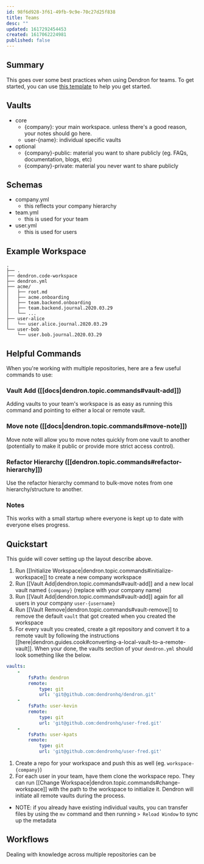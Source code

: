 ```yaml
---
id: 98f6d928-3f61-49fb-9c9e-70c27d25f838
title: Teams
desc: ""
updated: 1617292454453
created: 1617062224981
published: false
---
```


## Summary

This goes over some best practices when using Dendron for teams. To get started, you can use [this template](TODO) to help you get started.

## Vaults

- core
  - {company}: your main workspace. unless there's a good reason, your notes should go here.
  - user-{name}: individual specific vaults
- optional
  - {company}-public: material you want to share publicly (eg. FAQs, documentation, blogs, etc)
  - {company}-private: material you never want to share publicly

## Schemas

- company.yml
  - this reflects your company hierarchy
- team.yml
  - this is used for your team
- user.yml
  - this is used for users

## Example Workspace

```
.
├── .
├── dendron.code-workspace
├── dendron.yml
├── acme/
│   ├── root.md
│   ├── acme.onboarding
│   ├── team.backend.onboarding
│   ├── team.backend.journal.2020.03.29
│   └── ...
├── user-alice
│   └── user.alice.journal.2020.03.29
└── user-bob
    └── user.bob.journal.2020.03.29
```

## Helpful Commands

When you're working with multiple repositories, here are a few useful commands to use:

### Vault Add ([[docs|dendron.topic.commands#vault-add]])

Adding vaults to your team's workspace is as easy as running this command and pointing to either a local or remote vault.

### Move note ([[docs|dendron.topic.commands#move-note]])

Move note will allow you to move notes quickly from one vault to another (potentially to make it public or provide more strict access control).

### Refactor Hierarchy ([[dendron.topic.commands#refactor-hierarchy]])

Use the refactor hierarchy command to bulk-move notes from one hierarchy/structure to another.

### Notes

This works with a small startup where everyone is kept up to date with everyone elses progress.


## Quickstart

This guide will cover setting up the layout describe above. 

1. Run [[Initialize Workspace|dendron.topic.commands#initialize-workspace]] to create a new company workspace
1. Run [[Vault Add|dendron.topic.commands#vault-add]] and a new local vault named `{company}` (replace with your company name)
1. Run [[Vault Add|dendron.topic.commands#vault-add]] again for all users in your company `user-{username}`
1. Run [[Vault Remove|dendron.topic.commands#vault-remove]] to remove the default `vault` that got created when you created the workspace
1. For every vault you created, create a git repository and convert it to a remote vault by following the instructions [[here|dendron.guides.cook#converting-a-local-vault-to-a-remote-vault]]. When your done, the vaults section of your `dendron.yml` should look something like the below.
  ```yml
  vaults:
      -
          fsPath: dendron
          remote:
              type: git
              url: 'git@github.com:dendronhq/dendron.git'
      -
          fsPath: user-kevin
          remote:
              type: git
              url: 'git@github.com:dendronhq/user-fred.git'
      -
          fsPath: user-kpats
          remote:
              type: git
              url: 'git@github.com:dendronhq/user-fred.git'
  ```
1. Create a repo for your workspace and push this as well (eg. `workspace-{company}`)
1. For each user in your team, have them clone the workspace repo. They can run [[Change Workspace|dendron.topic.commands#change-workspace]] with the path to the workspace to initialize it. Dendron will initiate all remote vaults during the process.

- NOTE: if you already have existing individual vaults, you can transfer files by using the `mv` command and then running `> Reload Window` to sync up the metadata

## Workflows

Dealing with knowledge across multiple repositories can be 